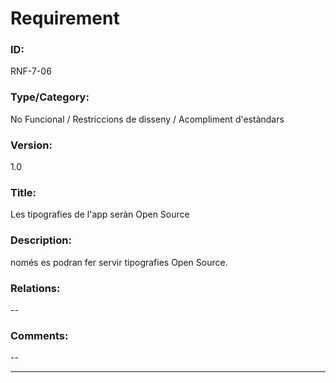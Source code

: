 # Requirement

### ID:
RNF-7-06

### Type/Category:
No Funcional / Restriccions de disseny / Acompliment d'estàndars

### Version:
1.0

### Title:
Les tipografies de l'app seràn Open Source

### Description:
només es podran fer servir tipografies Open Source.

### Relations:
--

### Comments:
--

---